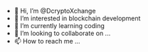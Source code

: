 - 👋 Hi, I’m @DcryptoXchange
- 👀 I’m interested in blockchain development
- 🌱 I’m currently learning coding
- 💞️ I’m looking to collaborate on ...
- 📫 How to reach me ...

<!---
DcryptoXchange/DcryptoXchange is a ✨ special ✨ repository because its `README.md` (this file) appears on your GitHub profile.
You can click the Preview link to take a look at your changes.
--->
